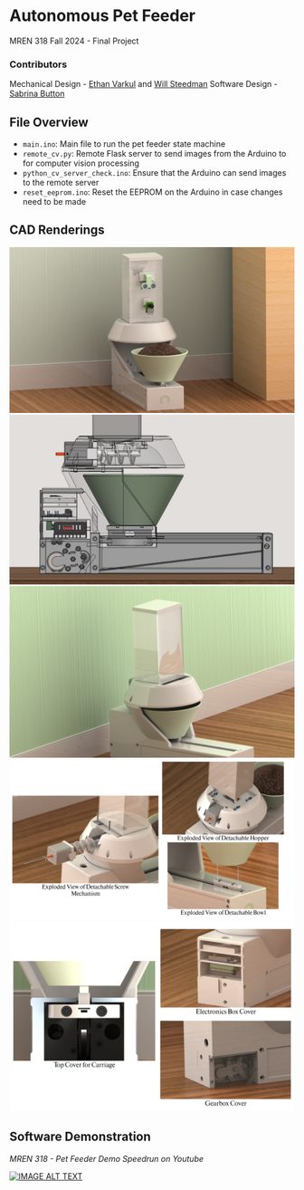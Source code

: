 # Autonomous Pet Feeder
MREN 318 Fall 2024 - Final Project

### Contributors
Mechanical Design - [Ethan Varkul](https://www.linkedin.com/in/ethanvarkul) and [Will Steedman](https://www.linkedin.com/in/will-steedman)
Software Design - [Sabrina Button](https://sabrinabutton.ca)

## File Overview
- `main.ino`: Main file to run the pet feeder state machine
- `remote_cv.py`: Remote Flask server to send images from the Arduino to for computer vision processing
- `python_cv_server_check.ino`: Ensure that the Arduino can send images to the remote server
- `reset_eeprom.ino`: Reset the EEPROM on the Arduino in case changes need to be made

## CAD Renderings
![Complete Render](cad_renderings/complete_render.JPG)
![Mechanisms Cross Section](cad_renderings/mechanism_cross_section.jpg)
![Secured Bowl](cad_renderings/secured_bowl.jpg)
![Deconstructed](cad_renderings/deconstruction.jpg)
![Safety Covers](cad_renderings/safety_covers.jpg)

## Software Demonstration
*MREN 318 - Pet Feeder Demo Speedrun on Youtube*

[![IMAGE ALT TEXT](http://img.youtube.com/vi/ULbh-ibkO7Q/0.jpg)](http://www.youtube.com/watch?v=ULbh-ibkO7Q "MREN 318 - Pet Feeder Demo Speedrun")
